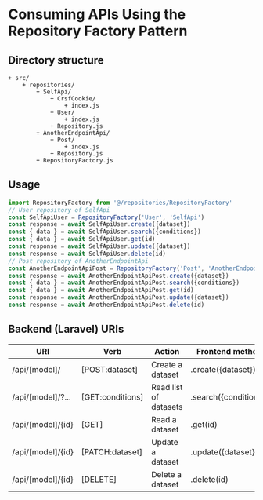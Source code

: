 # Consuming APIs Using the Repository Factory Pattern
## Directory structure
```
+ src/
    + repositories/
        + SelfApi/
            + CrsfCookie/
                + index.js
            + User/
                + index.js
            + Repository.js
        + AnotherEndpointApi/
            + Post/
                + index.js
            + Repository.js
        + RepositoryFactory.js
```
## Usage
```js
import RepositoryFactory from '@/repositories/RepositoryFactory'
// User repository of SelfApi
const SelfApiUser = RepositoryFactory('User', 'SelfApi')
const response = await SelfApiUser.create({dataset})
const { data } = await SelfApiUser.search({conditions})
const { data } = await SelfApiUser.get(id)
const response = await SelfApiUser.update({dataset})
const response = await SelfApiUser.delete(id)
// Post repository of AnotherEndpointApi
const AnotherEndpointApiPost = RepositoryFactory('Post', 'AnotherEndpointApi')
const response = await AnotherEndpointApiPost.create({dataset})
const { data } = await AnotherEndpointApiPost.search({conditions})
const { data } = await AnotherEndpointApiPost.get(id)
const response = await AnotherEndpointApiPost.update({dataset})
const response = await AnotherEndpointApiPost.delete(id)
```
## Backend (Laravel) URIs
| URI               | Verb             | Action                | Frontend method       |
| ----------------- | ---------------- | --------------------- | --------------------- |
| /api/[model]/     | [POST:dataset]   | Create a dataset      | .create({dataset})    |
| /api/[model]/?... | [GET:conditions] | Read list of datasets | .search({conditions}) |
| /api/[model]/{id} | [GET]            | Read a dataset        | .get(id)              |
| /api/[model]/{id} | [PATCH:dataset]  | Update a dataset      | .update({dataset})    |
| /api/[model]/{id} | [DELETE]         | Delete a dataset      | .delete(id)           |
